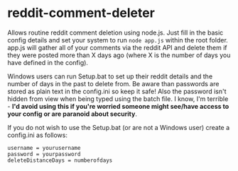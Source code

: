 reddit-comment-deleter
======================
Allows routine reddit comment deletion using node.js. Just fill in the basic config details and set your system to run `node app.js` within the root folder. app.js will gather all of your comments via the reddit API and delete them if they were posted more than X days ago (where X is the number of days you have defined in the config).

Windows users can run Setup.bat to set up their reddit details and the number of days in the past to delete from. Be aware than passwords are stored as plain text in the config.ini so keep it safe! Also the password isn't hidden from view when being typed using the batch file. I know, I'm terrible - **I'd avoid using this if you're worried someone might see/have access to your config or are paranoid about security**.

If you do not wish to use the Setup.bat (or are not a Windows user) create a config.ini as follows:

```
username = yourusername
password = yourpassword
deleteDistanceDays = numberofdays
```